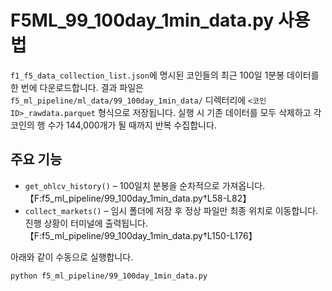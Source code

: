 # F5ML_99_100day_1min_data.py 사용법

`f1_f5_data_collection_list.json`에 명시된 코인들의 최근 100일 1분봉 데이터를 한 번에 다운로드합니다. 결과 파일은 `f5_ml_pipeline/ml_data/99_100day_1min_data/` 디렉터리에 `<코인ID>_rawdata.parquet` 형식으로 저장됩니다. 실행 시 기존 데이터를 모두 삭제하고 각 코인의 행 수가 144,000개가 될 때까지 반복 수집합니다.

## 주요 기능
- `get_ohlcv_history()` – 100일치 분봉을 순차적으로 가져옵니다.【F:f5_ml_pipeline/99_100day_1min_data.py†L58-L82】
- `collect_markets()` – 임시 폴더에 저장 후 정상 파일만 최종 위치로 이동합니다. 진행 상황이 터미널에 출력됩니다.【F:f5_ml_pipeline/99_100day_1min_data.py†L150-L176】

아래와 같이 수동으로 실행합니다.
```bash
python f5_ml_pipeline/99_100day_1min_data.py
```
